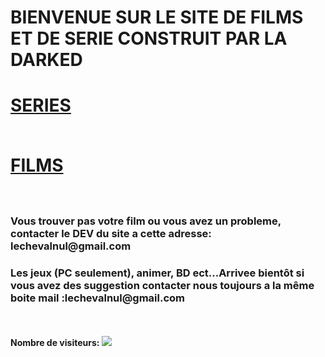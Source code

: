 <head>
<title>DARK DOWNLOAD</title>
<link rel="shortcut icon" href="https://psyquoquackpack.github.io/favicon.ico">
</head>
<body>
<h1>BIENVENUE SUR LE SITE DE FILMS ET DE SERIE CONSTRUIT PAR LA DARKED<h1>
<b><a rel="external nofollow" target="_blank" href="https://free-to.github.io/series/serie">SERIES</a></b><br>
<br/>
 
<b><a rel="external nofollow" target="_blank" href="https://free-to.github.io/films/base">FILMS</a></b><br>
<br/>

<h3>Vous trouver pas votre film ou vous avez un probleme, contacter le DEV du site a cette adresse: lechevalnul@gmail.com</h3>
<h3>Les jeux (PC seulement), animer, BD ect...Arrivee bientôt si vous avez des suggestion contacter nous toujours a la même boite mail :lechevalnul@gmail.com</h3><br>
<br/>
<b>Nombre de visiteurs: </b>
<img src="http://www.mon-compteur.fr/html_c01genv2-226337-1" border="0" />
